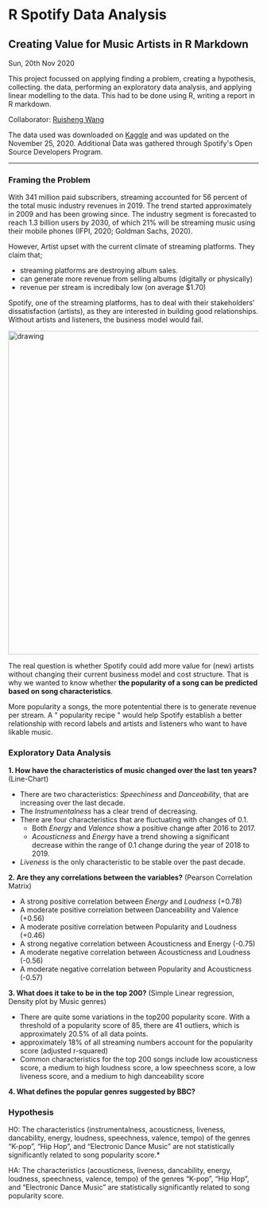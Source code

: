 # R Spotify Data Analysis
## Creating Value for Music Artists in R Markdown

Sun, 20th Nov 2020 

This project focussed on applying finding a problem, creating a hypothesis, collecting.  the data, performing an exploratory data analysis, and applying linear modelling to the data. This had to be done using R, writing a report in R markdown. 

Collaborator: [Ruisheng Wang](https://github.com/rishonwang) 

The data used was downloaded on [Kaggle](https://www.kaggle.com/yamaerenay/spotify-dataset-19212020-160k-tracks) and was updated on the November 25, 2020.
Additional Data was gathered through Spotify's Open Source Developers Program.

---
### Framing the Problem
With 341 million paid subscribers, streaming accounted for 56 percent of the total music industry revenues in 2019. The trend started approximately in 2009 and has been growing since. The industry segment is forecasted to reach 1.3 billion users by 2030, of which 21% will be streaming music using their mobile phones (IFPI, 2020; Goldman Sachs, 2020).

However, Artist upset with the current climate of streaming platforms. They claim that; 
- streaming platforms are destroying album sales. 
- can generate more revenue from selling albums (digitally or physically)
- revenue per stream is incredibaly low (on average $1.70)

Spotify, one of the streaming platforms, has to deal with their stakeholders’ dissatisfaction (artists), as they are interested in building good relationships. Without artists and listeners, the business model would fail.

<img src="https://static.wixstatic.com/media/3fe52d_65101ca722dd451fbab3f6f76fb66c24~mv2.png" alt="drawing" width="650"/>


The real question is whether Spotify could add more value for (new) artists without changing their current business model and cost structure. That is why we wanted to know whether **the popularity of a song can be predicted based on song characteristics**. 

More popularity a songs, the more potentential there is to generate revenue per stream. A " popularity recipe " would help Spotify establish a better relationship with record labels and artists and listeners who want to have likable music.

### Exploratory Data Analysis

**1. How have the characteristics of music changed over the last ten years?** (Line-Chart)
- There are two characteristics: *Speechiness* and *Danceability*, that are increasing over the last decade.
- The *Instrumentalness* has a clear trend of decreasing.
- There are four characteristics that are fluctuating with changes of 0.1.
    - Both *Energy* and *Valence* show a positive change after 2016 to 2017.
    - *Acousticness* and *Energy* have a trend showing a significant decrease within the range of 0.1 change during the year of 2018 to 2019.
- *Liveness* is the only characteristic to be stable over the past decade.

**2. Are they any correlations between the variables?** (Pearson Correlation Matrix)
- A strong positive correlation between *Energy* and *Loudness* (+0.78)
- A moderate positive correlation between Danceability and Valence (+0.56)
- A moderate positive correlation between Popularity and Loudness (+0.46)
- A strong negative correlation between Acousticness and Energy (-0.75)
- A moderate negative correlation between Acousticness and Loudness (-0.56)
- A moderate negative correlation between Popularity and Acousticness (-0.57)

**3. What does it take to be in the top 200?** (Simple Linear regression, Density plot by Music genres)
- There are quite some variations in the top200 popularity score. With a threshold of a popularity score of 85, there are 41 outliers, which is approximately 20.5% of all data points.
- approximately 18% of all streaming numbers account for the popularity score (adjusted r-squared) 
- Common characteristics for the top 200 songs include low acousticness score, a medium to high loudness score, a low speechness score, a low liveness score, and a medium to high danceability score

**4. What defines the popular genres suggested by BBC?**


### Hypothesis 

H0: The characteristics (instrumentalness, acousticness, liveness, dancability, energy, loudness, speechness, valence, tempo) of the genres “K-pop”, “Hip Hop”, and “Electronic Dance Music” are not statistically significantly related to song popularity score.*

HA: The characteristics (acousticness, liveness, dancability, energy, loudness, speechness, valence, tempo) of the genres “K-pop”, “Hip Hop”, and “Electronic Dance Music” are statistically significantly related to song popularity score.

